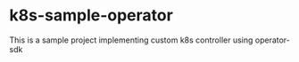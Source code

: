 # k8s-sample-operator
This is a sample project implementing custom k8s controller using operator-sdk
